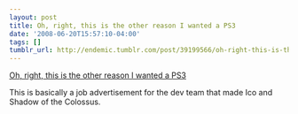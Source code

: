 ```yaml
---
layout: post
title: Oh, right, this is the other reason I wanted a PS3
date: '2008-06-20T15:57:10-04:00'
tags: []
tumblr_url: http://endemic.tumblr.com/post/39199566/oh-right-this-is-the-other-reason-i-wanted-a-ps3
---
```

[Oh, right, this is the other reason I wanted a PS3](http://www.scei.co.jp/synthesis/career/wanda.html)  

This is basically a job advertisement for the dev team that made Ico and Shadow of the Colossus.

